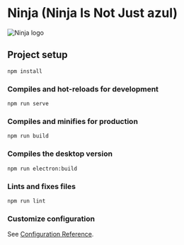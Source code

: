 # Ninja (Ninja Is Not Just azul)

![Ninja logo](https://github.com/liberostelios/ninja/raw/master/logo.png)

## Project setup
```
npm install
```

### Compiles and hot-reloads for development
```
npm run serve
```

### Compiles and minifies for production
```
npm run build
```

### Compiles the desktop version
```
npm run electron:build
```

### Lints and fixes files
```
npm run lint
```

### Customize configuration
See [Configuration Reference](https://cli.vuejs.org/config/).
